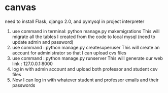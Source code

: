 # canvas
need to install Flask, django 2.0, and pymysql in project interpreter

1. use command in terminal: python manage.py makemigrations 
    This will migrate all the tables I created from the code to local mysql (need to update admin and password)
2. use command : python manage.py createsuperuser
    This will create an account for administrator so that I can upload cvs files 
3. use command : python manage.py runserver
    This will generate our web link : 127.0.0.1:8000
4. log in with admin account and upload both professor and student csv files
5. Now I can log in with whatever student and professor emails and their passwords
